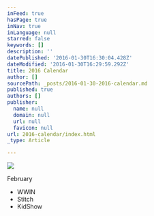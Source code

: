 ```yaml
---
inFeed: true
hasPage: true
inNav: true
inLanguage: null
starred: false
keywords: []
description: ''
datePublished: '2016-01-30T16:30:04.428Z'
dateModified: '2016-01-30T16:29:59.292Z'
title: 2016 Calendar
author: []
sourcePath: _posts/2016-01-30-2016-calendar.md
published: true
authors: []
publisher:
  name: null
  domain: null
  url: null
  favicon: null
url: 2016-calendar/index.html
_type: Article

---
```

![](https://the-grid-user-content.s3-us-west-2.amazonaws.com/933a34a3-4d76-4486-84fd-8094504647b5.JPG)

February

* WWIN
* Stitch
* KidShow
